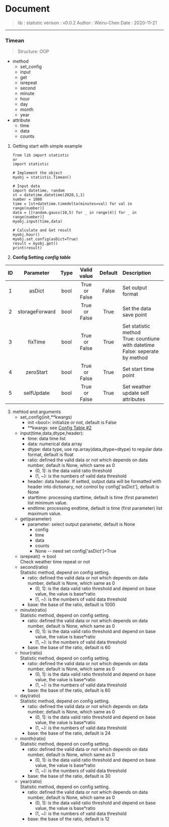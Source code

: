 # Document
>lib :      statistic
>verison :  v0.0.2
>Author :   Weiru-Chen
>Date :     2020-11-21

---
### Timean
>Structure: OOP

* method
    * set_config
    * input
    * get
    * isrepeat
    * second
    * minute
    * hour
    * day
    * month
    * year
* attribute
    * time
    * data
    * counts

1. Getting start with simple example
    ```
    from lib import statistic
    or 
    import statistic

    # Implement the object
    myobj = statistic.Timean()

    # Input data
    import datetime, random
    st = datetime.datetime(2020,1,1)
    number = 1000
    time = [st+datetime.timedelta(minutes=val) for val in range(number)]
    data = [[random.gauss(10,5) for _ in range(4)] for _ in range(number)]
    myobj.input(time,data)

    # Calculate and Get result
    myobj.hour()
    myobj.set_config(asDict=True)
    result = myobj.get()
    print(result)
    ```
2. **Config Setting** 
    ___config table___
    <div id="configTable"></div>
|ID     |Parameter      |Type       |Valid value        |Default        |Description                    |
|:-----:|:-------------:|:---------:|:-----------------:|:-------------:|:------------------------------|
|1      |asDict         |bool       |True or False      |False          |Set output format              |
|2      |storageForward |bool       |True or False      |True           |Set the data save point        |
|3      |fixTime        |bool       |True or False      |True           |Set statistic method<br>True: countiune with datetime<br>False: seperate by method|
|4      |zeroStart      |bool       |True or False      |True           |Set start time point           |
|5      |selfUpdate     |bool       |True or False      |True           |Set weather update self attributes |

3. mehtod and arguments
    * set_config(init,**kwargs)
        + init \<bool>: initialize or not, default is False
        + **kwargs: see [Config Table #2]()
    * input(time,data,dtype,header):
        + time: data time list
        + data: numerical data array
        + dtype: data type, use np.array(data,dtype=dtype) to regular data format, default is float
        + ratio: defined the valid data or not which depends on data number, default is None, which same as 0
            - (0, 1]: is the data valid ratio threshold
            - (1, ~): is the numbers of valid data threshold
        + header: data header. If setted, output data will be formatted with header into dictionary, not control by config['asDict'], default is None
        + starttime: processing starttime, default is time (first parameter) list minimum value.
        + endtime: processing endtime, default is time (first parameter) list maximum value.
    * get(parameter)
        + parameter: select output parameter, default is None
            - config
            - time
            - data
            - counts
            - None  -- need set config['asDict']=True
    * isrepeat() -> bool<br>
        Check weather time repeat or not
    * second(ratio)<br>
        Statistic method, depend on config setting.
        + ratio: defined the valid data or not which depends on data number, default is None, which same as 0
            - (0, 1]: is the data valid ratio threshold and depend on base value, the value is base*ratio
            - (1, ~): is the numbers of valid data threshold
        + base: the base of the ratio, default is 1000
    * minute(ratio)<br>
        Statistic method, depend on config setting.
        + ratio: defined the valid data or not which depends on data number, default is None, which same as 0
            - (0, 1]: is the data valid ratio threshold and depend on base value, the value is base*ratio
            - (1, ~): is the numbers of valid data threshold
        + base: the base of the ratio, default is 60
    * hour(ratio)<br>
        Statistic method, depend on config setting.
        + ratio: defined the valid data or not which depends on data number, default is None, which same as 0
            - (0, 1]: is the data valid ratio threshold and depend on base value, the value is base*ratio
            - (1, ~): is the numbers of valid data threshold
        + base: the base of the ratio, default is 60
    * day(ratio)<br>
        Statistic method, depend on config setting.
        + ratio: defined the valid data or not which depends on data number, default is None, which same as 0
            - (0, 1]: is the data valid ratio threshold and depend on base value, the value is base*ratio
            - (1, ~): is the numbers of valid data threshold
        + base: the base of the ratio, default is 24
    * month(ratio)<br>
        Statistic method, depend on config setting.
        + ratio: defined the valid data or not which depends on data number, default is None, which same as 0
            - (0, 1]: is the data valid ratio threshold and depend on base value, the value is base*ratio
            - (1, ~): is the numbers of valid data threshold
        + base: the base of the ratio, default is 30
    * year(ratio)<br>
        Statistic method, depend on config setting.
        + ratio: defined the valid data or not which depends on data number, default is None, which same as 0
            - (0, 1]: is the data valid ratio threshold and depend on base value, the value is base*ratio
            - (1, ~): is the numbers of valid data threshold
        + base: the base of the ratio, default is 12
